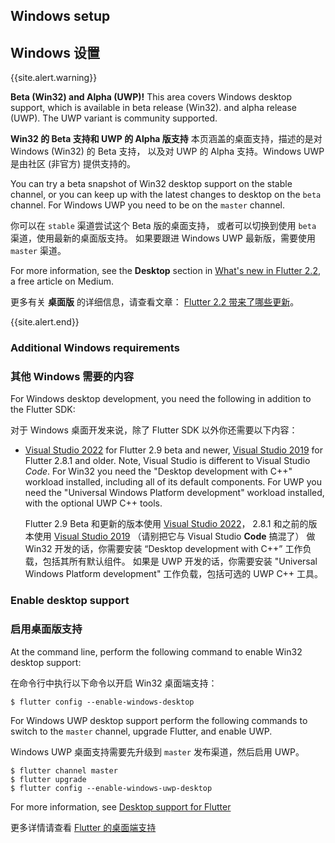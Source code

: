 ## Windows setup

## Windows 设置

{{site.alert.warning}}

  **Beta (Win32) and Alpha (UWP)!**
  This area covers Windows desktop support,
  which is available in beta release (Win32).
  and alpha release (UWP). The UWP variant is 
  community supported.

  **Win32 的 Beta 支持和 UWP 的 Alpha 版支持**
  本页涵盖的桌面支持，描述的是对 Windows (Win32) 的 Beta 支持，
  以及对 UWP 的 Alpha 支持。Windows UWP 是由社区 (非官方) 提供支持的。

  You can try a beta snapshot of Win32 desktop support
  on the stable channel, or you can keep up
  with the latest changes to desktop on the
  `beta` channel. For Windows UWP you need
  to be on the `master` channel.

  你可以在 `stable` 渠道尝试这个 Beta 版的桌面支持，
  或者可以切换到使用 `beta` 渠道，使用最新的桌面版支持。
  如果要跟进 Windows UWP 最新版，需要使用 `master` 渠道。

  For more information, see the **Desktop**
  section in [What's new in Flutter 2.2][],
  a free article on Medium.

  更多有关 **桌面版** 的详细信息，请查看文章：
  [Flutter 2.2 带来了哪些更新][What's new in Flutter 2.2 CN]。
  
{{site.alert.end}}

[What's new in Flutter 2.2]: {{site.flutter-medium}}/whats-new-in-flutter-2-2-fd00c65e2039
[What's new in Flutter 2.2 CN]: {{site.url}}/posts/whats-new-in-flutter-2-2

### Additional Windows requirements

### 其他 Windows 需要的内容

For Windows desktop development,
you need the following in addition to the Flutter SDK:

对于 Windows 桌面开发来说，除了 Flutter SDK 以外你还需要以下内容：

* [Visual Studio 2022][] for Flutter 2.9 beta and newer,
  [Visual Studio 2019][] for Flutter 2.8.1 and older.
  Note, Visual Studio is different to Visual Studio _Code_.
  For Win32 you need the "Desktop development with C++" 
  workload installed, including all of its default components. 
  For UWP you need the "Universal Windows Platform development"
  workload installed, with the optional UWP C++ tools.

  Flutter 2.9 Beta 和更新的版本使用 [Visual Studio 2022][]，
  2.8.1 和之前的版本使用 [Visual Studio 2019][]
  （请别把它与 Visual Studio **Code** 搞混了）
  做 Win32 开发的话，你需要安装 “Desktop development with C++” 
  工作负载，包括其所有默认组件。
  如果是 UWP 开发的话，你需要安装 "Universal Windows Platform development"
  工作负载，包括可选的 UWP C++ 工具。

[Visual Studio 2022]: https://visualstudio.microsoft.com/zh-hans/downloads/
[Visual Studio 2019]: https://visualstudio.microsoft.com/zh-hans/vs/older-downloads/

### Enable desktop support

### 启用桌面版支持

At the command line,
perform the following command to enable Win32 desktop support:

在命令行中执行以下命令以开启 Win32 桌面端支持：

```terminal
$ flutter config --enable-windows-desktop
```

For Windows UWP desktop support perform the following commands to switch to
the `master` channel, upgrade Flutter, and enable UWP.

Windows UWP 桌面支持需要先升级到 `master` 发布渠道，然后启用 UWP。

```terminal
$ flutter channel master
$ flutter upgrade
$ flutter config --enable-windows-uwp-desktop
```

For more information, see [Desktop support for Flutter][]

更多详情请查看 [Flutter 的桌面端支持][Desktop support for Flutter]

[Desktop support for Flutter]: {{site.main_url}}/desktop
